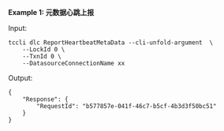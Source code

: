 **Example 1: 元数据心跳上报**



Input: 

```
tccli dlc ReportHeartbeatMetaData --cli-unfold-argument  \
    --LockId 0 \
    --TxnId 0 \
    --DatasourceConnectionName xx
```

Output: 
```
{
    "Response": {
        "RequestId": "b577857e-041f-46c7-b5cf-4b3d3f50bc51"
    }
}
```

